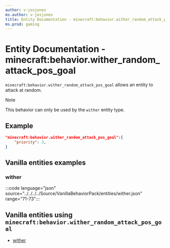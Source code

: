 ```yaml
---
author: v-josjones
ms.author: v-josjones
title: Entity Documentation - minecraft:behavior.wither_random_attack_pos_goal
ms.prod: gaming
---
```


# Entity Documentation - minecraft:behavior.wither_random_attack_pos_goal

`minecraft:behavior.wither_random_attack_pos_goal` allows an entity to attack at random.

> [!NOTE]
> This behavior can only be used by the `wither` entity type.

## Example

```json
"minecraft:behavior.wither_random_attack_pos_goal":{
    "priority": 3,
}
```

## Vanilla entities examples

### wither

:::code language="json" source="../../../../Source/VanillaBehaviorPack/entities/wither.json" range="71-73":::

## Vanilla entities using `minecraft:behavior.wither_random_attack_pos_goal`

- [wither](../../../../Source/VanillaBehaviorPack_Snippets/entities/wither.md)

